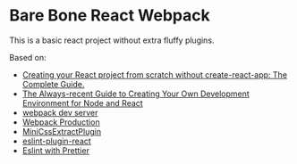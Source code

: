 # Bare Bone React Webpack

This is a basic react project without extra fluffy plugins.

Based on:

- [Creating your React project from scratch without create-react-app: The Complete Guide.](https://dev.to/underscorecode/creating-your-react-project-from-scratch-without-create-react-app-the-complete-guide-4kbc)
- [The Always-recent Guide to Creating Your Own Development Environment for Node and React](https://jscomplete.com/learn/1rd-reactful)
- [webpack dev server](https://webpack.js.org/configuration/dev-server/)
- [Webpack Production](https://webpack.js.org/guides/production/)
- [MiniCssExtractPlugin](https://webpack.js.org/plugins/mini-css-extract-plugin)
- [eslint-plugin-react](https://www.npmjs.com/package/eslint-plugin-react)
- [Eslint with Prettier](https://www.youtube.com/watch?v=SydnKbGc7W8)
